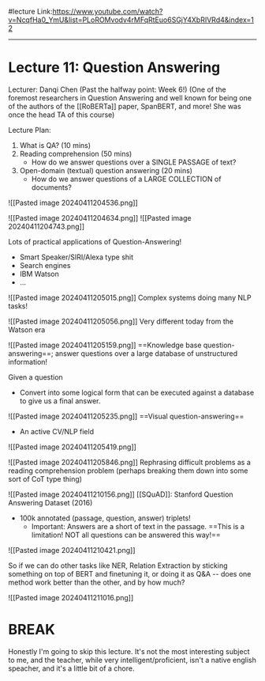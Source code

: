 #lecture 
Link:https://www.youtube.com/watch?v=NcqfHa0_YmU&list=PLoROMvodv4rMFqRtEuo6SGjY4XbRIVRd4&index=12

---
# Lecture 11: Question Answering
Lecturer: Danqi Chen (Past the halfway point: Week 6!)
(One of the foremost researchers in Question Answering and well known for being one of the authors of the [[RoBERTa]] paper, SpanBERT, and more! She was once the head TA of this course)

Lecture Plan:
1. What is QA? (10 mins)
2. Reading comprehension (50 mins)
	- How do we answer questions over a SINGLE PASSAGE of text?
3. Open-domain (textual) question answering (20 mins)
	- How do we answer questions of a LARGE COLLECTION of documents?

![[Pasted image 20240411204536.png]]

![[Pasted image 20240411204634.png]]
![[Pasted image 20240411204743.png]]

Lots of practical applications of Question-Answering!
- Smart Speaker/SIRI/Alexa type shit
- Search engines
- IBM Watson
- ...

![[Pasted image 20240411205015.png]]
Complex systems doing many NLP tasks!

![[Pasted image 20240411205056.png]]
Very different today from the Watson era


![[Pasted image 20240411205159.png]]
==Knowledge base question-answering==; answer questions over a large database of unstructured information!

Given a question
- Convert into some logical form that can be executed against a database to give us a final answer.

![[Pasted image 20240411205235.png]]
==Visual question-answering==
- An active CV/NLP field

![[Pasted image 20240411205419.png]]


![[Pasted image 20240411205846.png]]
Rephrasing difficult problems as a reading comprehension problem (perhaps breaking them down into some sort of CoT type thing)

![[Pasted image 20240411210156.png]]
[[SQuAD]]: Stanford Question Answering Dataset (2016)
- 100k annotated (passage, question, answer) triplets!
	- Important: Answers are a short of text in the passage. ==This is a limitation! NOT all questions can be answered this way!==

![[Pasted image 20240411210421.png]]

So if we  can do other tasks like NER, Relation Extraction by sticking something on top of BERT and finetuning it, or doing it as Q&A -- does one method work better than the other, and by how much?


![[Pasted image 20240411211016.png]]

# BREAK
Honestly I'm going to skip this lecture. It's not the most interesting subject to me, and the teacher, while very intelligent/proficient, isn't a native english speacher, and it's a little bit of a chore.









